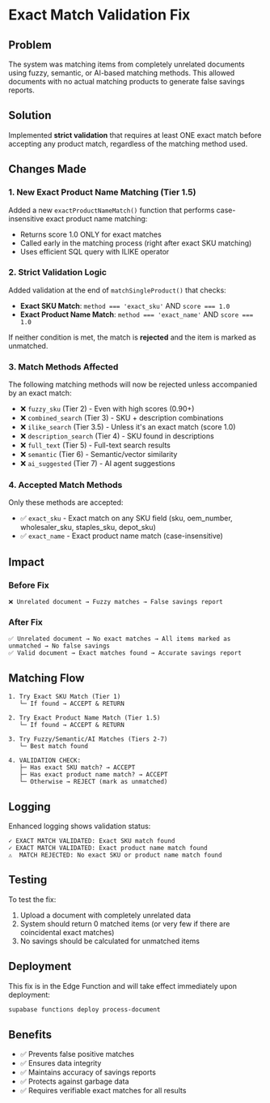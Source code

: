 # Exact Match Validation Fix

## Problem
The system was matching items from completely unrelated documents using fuzzy, semantic, or AI-based matching methods. This allowed documents with no actual matching products to generate false savings reports.

## Solution
Implemented **strict validation** that requires at least ONE exact match before accepting any product match, regardless of the matching method used.

## Changes Made

### 1. New Exact Product Name Matching (Tier 1.5)
Added a new `exactProductNameMatch()` function that performs case-insensitive exact product name matching:
- Returns score 1.0 ONLY for exact matches
- Called early in the matching process (right after exact SKU matching)
- Uses efficient SQL query with ILIKE operator

### 2. Strict Validation Logic
Added validation at the end of `matchSingleProduct()` that checks:
- **Exact SKU Match**: `method === 'exact_sku'` AND `score === 1.0`
- **Exact Product Name Match**: `method === 'exact_name'` AND `score === 1.0`

If neither condition is met, the match is **rejected** and the item is marked as unmatched.

### 3. Match Methods Affected
The following matching methods will now be rejected unless accompanied by an exact match:
- ❌ `fuzzy_sku` (Tier 2) - Even with high scores (0.90+)
- ❌ `combined_search` (Tier 3) - SKU + description combinations
- ❌ `ilike_search` (Tier 3.5) - Unless it's an exact match (score 1.0)
- ❌ `description_search` (Tier 4) - SKU found in descriptions
- ❌ `full_text` (Tier 5) - Full-text search results
- ❌ `semantic` (Tier 6) - Semantic/vector similarity
- ❌ `ai_suggested` (Tier 7) - AI agent suggestions

### 4. Accepted Match Methods
Only these methods are accepted:
- ✅ `exact_sku` - Exact match on any SKU field (sku, oem_number, wholesaler_sku, staples_sku, depot_sku)
- ✅ `exact_name` - Exact product name match (case-insensitive)

## Impact

### Before Fix
```
❌ Unrelated document → Fuzzy matches → False savings report
```

### After Fix
```
✅ Unrelated document → No exact matches → All items marked as unmatched → No false savings
✅ Valid document → Exact matches found → Accurate savings report
```

## Matching Flow

```
1. Try Exact SKU Match (Tier 1)
   └─ If found → ACCEPT & RETURN

2. Try Exact Product Name Match (Tier 1.5)
   └─ If found → ACCEPT & RETURN

3. Try Fuzzy/Semantic/AI Matches (Tiers 2-7)
   └─ Best match found

4. VALIDATION CHECK:
   ├─ Has exact SKU match? → ACCEPT
   ├─ Has exact product name match? → ACCEPT
   └─ Otherwise → REJECT (mark as unmatched)
```

## Logging
Enhanced logging shows validation status:
```
✓ EXACT MATCH VALIDATED: Exact SKU match found
✓ EXACT MATCH VALIDATED: Exact product name match found
⚠️  MATCH REJECTED: No exact SKU or product name match found
```

## Testing
To test the fix:
1. Upload a document with completely unrelated data
2. System should return 0 matched items (or very few if there are coincidental exact matches)
3. No savings should be calculated for unmatched items

## Deployment
This fix is in the Edge Function and will take effect immediately upon deployment:
```bash
supabase functions deploy process-document
```

## Benefits
- ✅ Prevents false positive matches
- ✅ Ensures data integrity
- ✅ Maintains accuracy of savings reports
- ✅ Protects against garbage data
- ✅ Requires verifiable exact matches for all results

